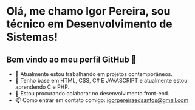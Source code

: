 # Olá, me chamo Igor Pereira, sou técnico em Desenvolvimento de Sistemas! 
## Bem vindo ao meu perfil GitHub 👋

- 🔭 Atualmente estou trabalhando em projetos contemporâneos.
- 🌱 Tenho base em HTML, CSS, C# E JAVASCRIPT e atualmente estou aprendendo C e PHP.
- 👯 Estou procurando colaborar no desenvolvimento front-end.
- 📫 Como entrar em contato comigo: igorpereiraedsantos@gmail.com
<!--
**igorpereirax/igorpereirax** is a ✨ _special_ ✨ repository because its `README.md` (this file) appears on your GitHub profile.

Here are some ideas to get you started:

- 🔭 I’m currently working on ...
- 🌱 I’m currently learning ...
- 👯 I’m looking to collaborate on ...
- 🤔 I’m looking for help with ...
- 💬 Ask me about ...
- 📫 How to reach me: ...
- 😄 Pronouns: ...
- ⚡ Fun fact: ...
-->
